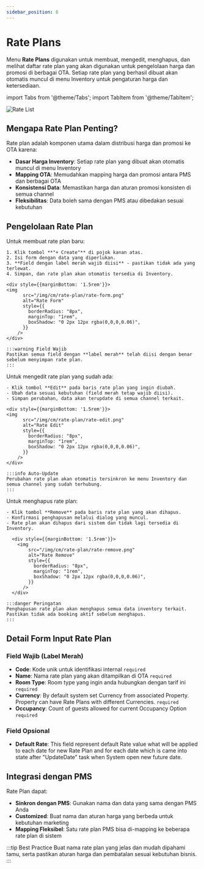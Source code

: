 ```yaml
---
sidebar_position: 6
---
```


# Rate Plans

Menu **Rate Plans** digunakan untuk membuat, mengedit, menghapus, dan melihat daftar rate plan yang akan digunakan untuk pengelolaan harga dan promosi di berbagai OTA. Setiap rate plan yang berhasil dibuat akan otomatis muncul di menu Inventory untuk pengaturan harga dan ketersediaan.

import Tabs from '@theme/Tabs';
import TabItem from '@theme/TabItem';

<div style={{marginBottom: '1.5rem'}}>
<img
      src="/img/cm/rate-plan/rate-list.png"
      alt="Rate List"
      style={{
        borderRadius: "8px",
        marginTop: "1rem",
        boxShadow: "0 2px 12px rgba(0,0,0,0.06)",
      }}
    />
</div>


## Mengapa Rate Plan Penting?

Rate plan adalah komponen utama dalam distribusi harga dan promosi ke OTA karena:

- **Dasar Harga Inventory**: Setiap rate plan yang dibuat akan otomatis muncul di menu Inventory
- **Mapping OTA**: Memudahkan mapping harga dan promosi antara PMS dan berbagai OTA
- **Konsistensi Data**: Memastikan harga dan aturan promosi konsisten di semua channel
- **Fleksibilitas**: Data boleh sama dengan PMS atau dibedakan sesuai kebutuhan

## Pengelolaan Rate Plan

<Tabs className="unique-tabs">
  <TabItem value="create" label="Create" default>
    Untuk membuat rate plan baru:
    
    1. Klik tombol **"+ Create"** di pojok kanan atas.
    2. Isi form dengan data yang diperlukan.
    3. **Field dengan label merah wajib diisi** - pastikan tidak ada yang terlewat.
    4. Simpan, dan rate plan akan otomatis tersedia di Inventory.
    
    <div style={{marginBottom: '1.5rem'}}>
    <img
          src="/img/cm/rate-plan/rate-form.png"
          alt="Rate Form"
          style={{
            borderRadius: "8px",
            marginTop: "1rem",
            boxShadow: "0 2px 12px rgba(0,0,0,0.06)",
          }}
        />
    </div>
    
    :::warning Field Wajib
    Pastikan semua field dengan **label merah** telah diisi dengan benar sebelum menyimpan rate plan.
    :::
  </TabItem>
  <TabItem value="edit" label="Edit">
    Untuk mengedit rate plan yang sudah ada:
    
    - Klik tombol **Edit** pada baris rate plan yang ingin diubah.
    - Ubah data sesuai kebutuhan (field merah tetap wajib diisi).
    - Simpan perubahan, data akan terupdate di semua channel terkait.
    
    <div style={{marginBottom: '1.5rem'}}>
    <img
          src="/img/cm/rate-plan/rate-edit.png"
          alt="Rate Edit"
          style={{
            borderRadius: "8px",
            marginTop: "1rem",
            boxShadow: "0 2px 12px rgba(0,0,0,0.06)",
          }}
        />
    </div>
    
    :::info Auto-Update
    Perubahan rate plan akan otomatis tersinkron ke menu Inventory dan semua channel yang sudah terhubung.
    :::
  </TabItem>
  <TabItem value="remove" label="Remove">
    Untuk menghapus rate plan:
    
    - Klik tombol **Remove** pada baris rate plan yang akan dihapus.
    - Konfirmasi penghapusan melalui dialog yang muncul.
    - Rate plan akan dihapus dari sistem dan tidak lagi tersedia di Inventory.
    
      <div style={{marginBottom: '1.5rem'}}>
        <img
            src="/img/cm/rate-plan/rate-remove.png"
            alt="Rate Remove"
            style={{
              borderRadius: "8px",
              marginTop: "1rem",
              boxShadow: "0 2px 12px rgba(0,0,0,0.06)",
            }}
          />
      </div>
    
    :::danger Peringatan
    Penghapusan rate plan akan menghapus semua data inventory terkait. Pastikan tidak ada booking aktif sebelum menghapus.
    :::
  </TabItem>
</Tabs>

## Detail Form Input Rate Plan

### Field Wajib (Label Merah)

- **Code**: Kode unik untuk identifikasi internal `required`
- **Name**: Nama rate plan yang akan ditampilkan di OTA `required`
- **Room Type**: Room type yang ingin anda hubungkan dengan tarif ini `required`
- **Currency**: By default system set Currency from associated Property.
Property can have Rate Plans with different Currencies. `required`
- **Occupancy**: Count of guests allowed for current Occupancy Option `required`

### Field Opsional

- **Default Rate**: This field represent default Rate value what will be applied to each date for new Rate Plan and for each date which is came into state after "UpdateDate" task when System open new future date.

## Integrasi dengan PMS

Rate Plan dapat:

- **Sinkron dengan PMS**: Gunakan nama dan data yang sama dengan PMS Anda
- **Customized**: Buat nama dan aturan harga yang berbeda untuk kebutuhan marketing
- **Mapping Fleksibel**: Satu rate plan PMS bisa di-mapping ke beberapa rate plan di sistem

:::tip Best Practice
Buat nama rate plan yang jelas dan mudah dipahami tamu, serta pastikan aturan harga dan pembatalan sesuai kebutuhan bisnis.
:::